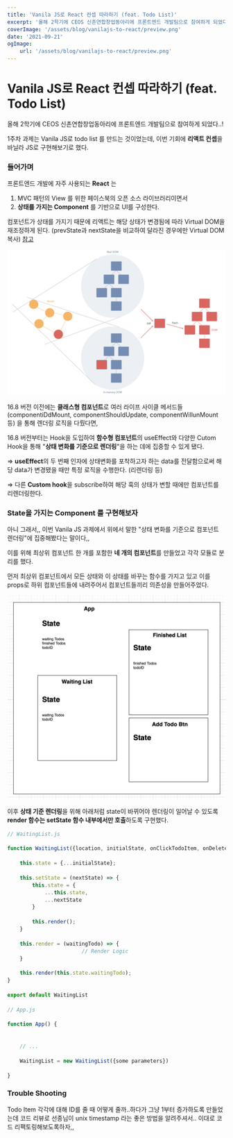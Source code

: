 ```yaml
---
title: 'Vanila JS로 React 컨셉 따라하기 (feat. Todo List)'
excerpt: '올해 2학기에 CEOS 신촌연합창업동아리에 프론트엔드 개발팀으로 참여하게 되었다..! 1주차 과제는 Vanila JS로 todo list 를 만드는 것이었는데, 이번 기회에 리액트 컨셉을 바닐라 JS로 구현해보기로 했다.'
coverImage: '/assets/blog/vanilajs-to-react/preview.png'
date: '2021-09-21'
ogImage:
    url: '/assets/blog/vanilajs-to-react/preview.png'
---
```


# Vanila JS로 React 컨셉 따라하기 (feat. Todo List)

올해 2학기에 CEOS 신촌연합창업동아리에 프론트엔드 개발팀으로 참여하게 되었다..!

1주차 과제는 Vanila JS로 todo list 를 만드는 것이었는데, 이번 기회에 **리액트 컨셉**을 바닐라 JS로 구현해보기로 했다.

### 들어가며

프론트엔드 개발에 자주 사용되는 **React** 는

1. MVC 패턴의 View 를 위한 페이스북의 오픈 소스 라이브러리이면서
2. **상태를 가지는 Component** 를 기반으로 UI를 구성한다.

컴포넌트가 상태를 가지기 때문에 리액트는 해당 상태가 변경됨에 따라 Virtual DOM을 재조정하게 된다. (prevState과 nextState을 비교하여 달라진 경우에만 Virtual DOM 복사) [참고](https://ko.reactjs.org/docs/faq-internals.html)

<img src="/assets/blog/vanilajs-to-react/reconciliation.png" />

16.8 버전 이전에는 **클래스형 컴포넌트**로 여러 라이프 사이클 메서드들 (componentiDdMount, componentShouldUpdate, componentWillunMount 등) 을 통해 렌더링 로직을 다뤘다면,

16.8 버전부터는 Hook을 도입하여 **함수형 컴포넌트**의 useEffect와 다양한 Cutom Hook을 통해 "**상태 변화를 기준으로 렌더링**"을 하는 데에 집중할 수 있게 됐다.

⇒ **useEffect**의 두 번째 인자에 상태변화를 포착하고자 하는 data를 전달함으로써 해당 data가 변경됐을 때만 특정 로직을 수행한다. (리렌더링 등)

⇒ 다른 **Custom hook**을 subscribe하여 해당 훅의 상태가 변할 때에만 컴포넌트를 리렌더링한다.

### State을 가지는 Component 를 구현해보자

아니 그래서,, 이번 Vanila JS 과제에서 위에서 말한 "상태 변화를 기준으로 컴포넌트 렌더링"에 집중해봤다는 말이다,,

이를 위해 최상위 컴포넌트 한 개를 포함한 **네 개의 컴포넌트**를 만들었고 각각 모듈로 분리를 했다.

먼저 최상위 컴포넌트에서 모든 상태와 이 상태를 바꾸는 함수를 가지고 있고 이를 props로 하위 컴포넌트들에 내려주어서 컴포넌트들끼리 의존성을 만들어주었다.

<img src="/assets/blog/vanilajs-to-react/architecture.png" />

이후 **상태 기준 렌더링**을 위해 아래처럼 state이 바뀌어야 렌더링이 일어날 수 있도록 **render 함수는 setState 함수 내부에서만 호출**하도록 구현했다.

```jsx
// WaitingList.js

function WaitingList({location, initialState, onClickTodoItem, onDeleteTodoItem}) {

    this.state = {...initialState};

    this.setState = (nextState) => {
        this.state = {
            ...this.state,
            ...nextState
        }

        this.render();
    }

    this.render = (waitingTodo) => {
						// Render Logic
    }

    this.render(this.state.waitingTodo);
}

export default WaitingList

// App.js

function App() {


	// ...

	WaitingList = new WaitingList({some parameters})

}
```

### Trouble Shooting

Todo Item 각각에 대해 ID를 줄 때 어떻게 줄까..하다가 그냥 1부터 증가하도록 만들었는데 코드 리뷰로 선종님이 unix timestamp 라는 좋은 방법을 알려주셔서.. 이대로 코드 리팩토링해보도록하자,,
